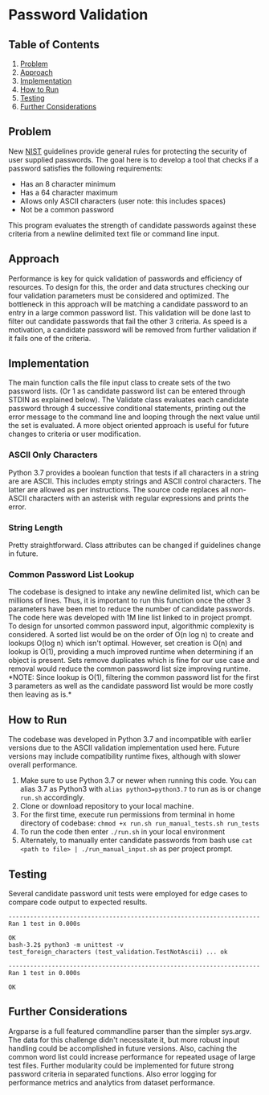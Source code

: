 # Password Validation

## Table of Contents
1. [Problem](#problem)
1. [Approach](#approach)
1. [Implementation](#implementation)
1. [How to Run](#how-to-run)
1. [Testing](#testing)
1. [Further Considerations](#further-considerations)

## Problem
New [NIST](https://www.nist.gov/)  guidelines provide general rules for protecting the security of user supplied passwords. The goal here is to develop a tool that checks if a password satisfies the following requirements: 
* Has an 8 character minimum
* Has a 64 character maximum
* Allows only ASCII characters (user note: this includes spaces)
* Not be a common password 

This program evaluates the strength of candidate passwords against these criteria from a newline delimited text file or command line input. 

## Approach

Performance is key for quick validation of passwords and efficiency of resources. To design for this, the order and data structures checking our four validation parameters must be considered and optimized. The bottleneck in this approach will be matching a candidate password to an entry in a large common password list. This validation will be done last to filter out candidate passwords that fail the other 3 criteria. As speed is a motivation, a candidate password will be removed from further validation if it fails one of the criteria. 

## Implementation

The main function calls the file input class to create sets of the two password lists. (Or 1 as candidate password list can be entered through STDIN as explained below). The Validate class evaluates each candidate password through 4 successive conditional statements, printing out the error message to the command line and looping through the next value until the set is evaluated. A more object oriented approach is useful for future changes to criteria or user modification. 

### ASCII Only Characters
Python 3.7 provides a boolean function that tests if all characters in a string are are ASCII. This includes empty strings and ASCII control characters. The latter are allowed as per instructions. The source code replaces all non-ASCII characters with an asterisk with regular expressions and prints the error. 

### String Length
Pretty straightforward. Class attributes can be changed if guidelines change in future. 

### Common Password List Lookup
The codebase is designed to intake any newline delimited list, which can be millions of lines. Thus, it is important to run this function once the other 3 parameters have been met to reduce the number of candidate passwords. The code here was developed with 1M line list linked to in project prompt. To design for unsorted common password input, algorithmic complexity is considered. A sorted list would be on the order of O(n log n) to create and lookups O(log n) which isn't optimal. However, set creation is O(n) and lookup is O(1), providing a much improved runtime when determining if an object is present. Sets remove duplicates which is fine for our use case and removal would reduce the common password list size improving runtime. 
\*NOTE: Since lookup is O(1), filtering the common password list for the first 3 parameters as well as the candidate password list would be more costly then leaving as is.\*

## How to Run 

The codebase was developed in Python 3.7 and incompatible with earlier versions due to the ASCII validation implementation used here. Future versions may include compatibility runtime fixes, although with slower overall performance. 
1. Make sure to use Python 3.7 or newer when running this code. You can alias 3.7 as Python3 with ```alias python3=python3.7``` to run as is or change ```run.sh``` accordingly. 
2. Clone or download repository to your local machine. 
3. For the first time, execute run permissions from terminal in home directory of codebase: ```chmod +x run.sh run_manual_tests.sh run_tests```
4. To run the code then enter ```./run.sh``` in your local environment 
5. Alternately, to manually enter candidate passwords from bash use ```cat <path to file> | ./run_manual_input.sh``` as per project prompt.
## Testing

Several candidate password unit tests were employed for edge cases to compare code output to expected results.
 ```
----------------------------------------------------------------------
Ran 1 test in 0.000s

OK
bash-3.2$ python3 -m unittest -v
test_foreign_characters (test_validation.TestNotAscii) ... ok

----------------------------------------------------------------------
Ran 1 test in 0.000s

OK
```
## Further Considerations
Argparse is a full featured commandline parser than the simpler sys.argv. The data for this challenge didn't necessitate it, but more robust input handling could be accomplished in future versions. Also, caching the common word list could increase performance for repeated usage of large test files. Further modularity could be implemented for future strong password criteria in separated functions. Also error logging for performance metrics and analytics from dataset performance. 